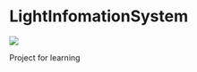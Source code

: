 # LightInfomationSystem



[![](https://img.shields.io/badge/Schedule-In%20Preparation-%23ff69b4)](https://github.com/Cloudwhile/LightInfomation/)

Project for learning

